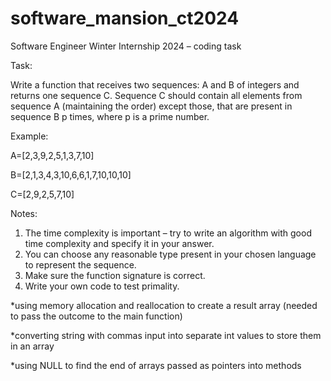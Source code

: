 # software_mansion_ct2024
Software Engineer Winter Internship 2024 – coding task

Task:

Write a function that receives two sequences: A and B of integers and returns one sequence C. Sequence C should contain all elements from sequence A (maintaining the order) except those, that are present in sequence B p times, where p is a prime number.

Example:

A=[2,3,9,2,5,1,3,7,10] 

B=[2,1,3,4,3,10,6,6,1,7,10,10,10] 

C=[2,9,2,5,7,10] 

Notes: 
1. The time complexity is important – try to write an algorithm with good time complexity and specify it in your answer. 
2. You can choose any reasonable type present in your chosen language to represent the sequence. 
3. Make sure the function signature is correct. 
4. Write your own code to test primality.
 
 
 
*using memory allocation and reallocation to create a result array (needed to pass the outcome to the main function)

*converting string with commas input into separate int values to store them in an array

*using NULL to find the end of arrays passed as pointers into methods
